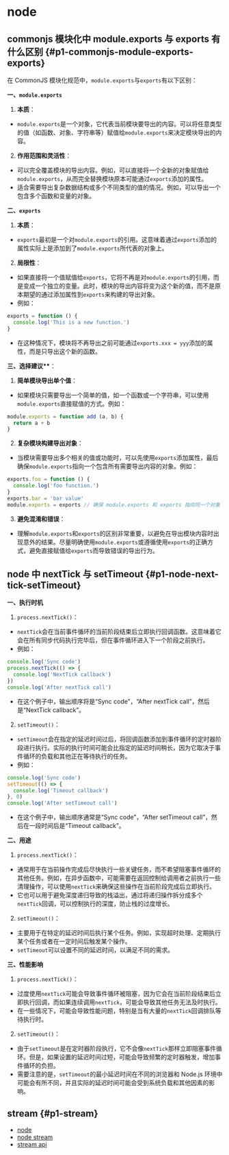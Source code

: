 # node

## commonjs 模块化中 module.exports 与 exports 有什么区别 {#p1-commonjs-module-exports-exports}

在 CommonJS 模块化规范中，`module.exports`与`exports`有以下区别：

**一、`module.exports`**

1. **本质**：

* `module.exports`是一个对象，它代表当前模块要导出的内容。可以将任意类型的值（如函数、对象、字符串等）赋值给`module.exports`来决定模块导出的内容。

2. **作用范围和灵活性**：

* 可以完全覆盖模块的导出内容。例如，可以直接将一个全新的对象赋值给`module.exports`，从而完全替换模块原本可能通过`exports`添加的属性。
* 适合需要导出复杂数据结构或多个不同类型的值的情况。例如，可以导出一个包含多个函数和变量的对象。

**二、`exports`**

1. **本质**：

* `exports`最初是一个对`module.exports`的引用。这意味着通过`exports`添加的属性实际上是添加到了`module.exports`所代表的对象上。

2. **局限性**：

* 如果直接将一个值赋值给`exports`，它将不再是对`module.exports`的引用，而是变成一个独立的变量。此时，模块的导出内容将变为这个新的值，而不是原本期望的通过添加属性到`exports`来构建的导出对象。
* 例如：

 ```javascript
 exports = function () {
   console.log('This is a new function.')
 }
 ```

* 在这种情况下，模块将不再导出之前可能通过`exports.xxx = yyy`添加的属性，而是只导出这个新的函数。

**三、选择建议\*\***：

1. **简单模块导出单个值**：

* 如果模块只需要导出一个简单的值，如一个函数或一个字符串，可以使用`module.exports`直接赋值的方式。例如：

 ```javascript
 module.exports = function add (a, b) {
   return a + b
 }
 ```

2. **复杂模块构建导出对象**：

* 当模块需要导出多个相关的值或功能时，可以先使用`exports`添加属性，最后确保`module.exports`指向一个包含所有需要导出内容的对象。例如：

 ```javascript
 exports.foo = function () {
   console.log('foo function.')
 }
 exports.bar = 'bar value'
 module.exports = exports // 确保 module.exports 和 exports 指向同一个对象
 ```

3. **避免混淆和错误**：

* 理解`module.exports`和`exports`的区别非常重要，以避免在导出模块内容时出现意外的结果。尽量明确使用`module.exports`或遵循使用`exports`的正确方式，避免直接赋值给`exports`而导致错误的导出行为。

## node 中 nextTick 与 setTimeout {#p1-node-next-tick-setTimeout}

**一、执行时机**

1. `process.nextTick()`：

* `nextTick`会在当前事件循环的当前阶段结束后立即执行回调函数。这意味着它会在所有同步代码执行完毕后，但在事件循环进入下一个阶段之前执行。
* 例如：

 ```javascript
 console.log('Sync code')
 process.nextTick(() => {
   console.log('NextTick callback')
 })
 console.log('After nextTick call')
 ```

* 在这个例子中，输出顺序将是“Sync code”，“After nextTick call”，然后是“NextTick callback”。

2. `setTimeout()`：

* `setTimeout`会在指定的延迟时间过后，将回调函数添加到事件循环的定时器阶段进行执行。实际的执行时间可能会比指定的延迟时间稍长，因为它取决于事件循环的负载和其他正在等待执行的任务。
* 例如：

 ```javascript
 console.log('Sync code')
 setTimeout(() => {
   console.log('Timeout callback')
 }, 0)
 console.log('After setTimeout call')
 ```

* 在这个例子中，输出顺序通常是“Sync code”，“After setTimeout call”，然后在一段时间后是“Timeout callback”。

**二、用途**

1. `process.nextTick()`：

* 通常用于在当前操作完成后尽快执行一些关键任务，而不希望阻塞事件循环的其他任务。例如，在异步函数中，可能需要在返回控制给调用者之前执行一些清理操作，可以使用`nextTick`来确保这些操作在当前阶段完成后立即执行。
* 它也可以用于避免深度递归导致的栈溢出，通过将递归操作拆分成多个`nextTick`回调，可以控制执行的深度，防止栈的过度增长。

2. `setTimeout()`：

* 主要用于在特定的延迟时间后执行某个任务。例如，实现超时处理、定期执行某个任务或者在一定时间后触发某个操作。
* `setTimeout`可以设置不同的延迟时间，以满足不同的需求。

**三、性能影响**

1. `process.nextTick()`：

* 过度使用`nextTick`可能会导致事件循环被阻塞，因为它会在当前阶段结束后立即执行回调，而如果连续调用`nextTick`，可能会导致其他任务无法及时执行。
* 在一些情况下，可能会导致性能问题，特别是当有大量的`nextTick`回调排队等待执行时。

2. `setTimeout()`：

* 由于`setTimeout`是在定时器阶段执行，它不会像`nextTick`那样立即阻塞事件循环。但是，如果设置的延迟时间过短，可能会导致频繁的定时器触发，增加事件循环的负担。
* 需要注意的是，`setTimeout`的最小延迟时间在不同的浏览器和 Node.js 环境中可能会有所不同，并且实际的延迟时间可能会受到系统负载和其他因素的影响。

## stream {#p1-stream}

* [node](https://nodejs.org/en/learn/modules/how-to-use-streams#stream-history)
* [node stream](https://nodejs.org/fr/blog/feature/streams2)
* [stream api](https://nodejs.org/api/stream.html)
